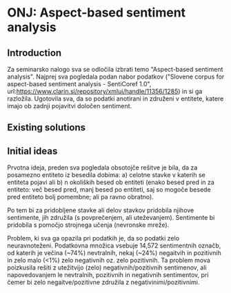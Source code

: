 # ONJ: Aspect-based sentiment analysis

## Introduction
Za seminarsko nalogo sva se odločila izbrati temo "Aspect-based sentiment analysis". Najprej sva pogledala podan nabor podatkov ("Slovene corpus for aspect-based sentiment analysis - SentiCoref 1.0", url:https://www.clarin.si/repository/xmlui/handle/11356/1285) in si ga razložila. Ugotovila sva, da so podatki anotirani in združeni v entitete, katere imajo ob zadnji pojavitvi določen sentiment.

## Existing solutions


## Initial ideas
Prvotna ideja, preden sva pogledala obsotojče rešitve je bila, da za posamezno entiteto iz besedila dobima:
a) celotne stavke v katerih se entiteta pojavi ali
b) n okoliških besed ob entiteti (enako besed pred in za entiteto: več besed pred, manj besed po entiteti, saj so mogoče besede pred entiteto bolj pomembne; ali pa ravno obratno).

Po tem bi za pridobljene stavke ali delov stavkov pridobila njihove sentimente, jih združila (s povprečenjem, ali uteževanjem). Sentimente bi pridobila s pomočjo strojnega učenja (nevronske mreže).

Problem, ki sva ga opazila pri podatkih je, da so podatki zelo neuravnoteženi. Podatkovna množica vsebuje 14,572 sentimentnih označb, od katerih je večina (~74%) nevtralnih, nekaj (~24%) negaitvih in pozitivnih in zelo malo (<1%) zelo negativnih oz. zelo pozitivnih. Ta problem mova poizkusila rešiti z utežitvijo (zelo) negativnih/pozitivnih sentimenov, ali napovedovanjem le nevtralnih, pozitivnih in negativnih sentimentov, pri čemer bi zelo negaitve/pozitivne združila z negativinimi/pozitivnimi.
